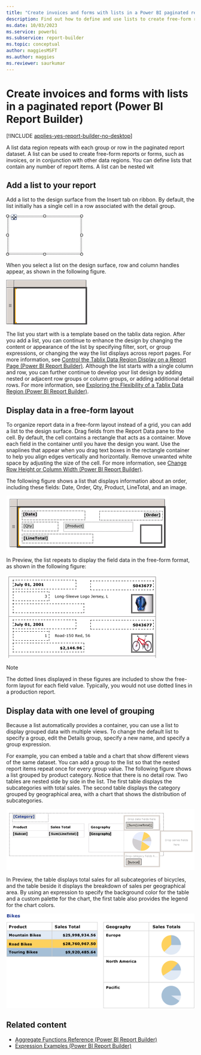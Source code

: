```yaml
---
title: "Create invoices and forms with lists in a Power BI paginated report | Microsoft Docs"
description: Find out how to define and use lists to create free-form reports or forms and how to use lists in conjunction with other data regions in Power BI paginated reports in Power BI Report Builder. 
ms.date: 10/03/2023
ms.service: powerbi
ms.subservice: report-builder
ms.topic: conceptual
author: maggiesMSFT
ms.author: maggies
ms.reviewer: saurkumar
---
```

# Create invoices and forms with lists in a paginated report (Power BI Report Builder)

[!INCLUDE [applies-yes-report-builder-no-desktop](../../includes/applies-yes-report-builder-no-desktop.md)]

  A list data region repeats with each group or row in the paginated report dataset. A list can be used to create free-form reports or forms, such as invoices, or in conjunction with other data regions. You can define lists that contain any number of report items. A list can be nested wit  
  
  
  
##  <a name="AddingList"></a> Add a list to your report  
 Add a list to the design surface from the Insert tab on ribbon. By default, the list initially has a single cell in a row associated with the detail group.  
  
 ![Screenshot of a New List report item on the design surface.](media/list-template-new.gif "Screenshot of a New List report item on the design surface.")  
  
 When you select a list on the design surface, row and column handles appear, as shown in the following figure.  
  
 ![Screenshot of a New List added from Toolbox, selected.](media/list-template-new-selected.gif "Screenshot of a New List added from Toolbox, selected.")  
  
 The list you start with is a template based on the tablix data region. After you add a list, you can continue to enhance the design by changing the content or appearance of the list by specifying filter, sort, or group expressions, or changing the way the list displays across report pages. For more information, see [Control the Tablix Data Region Display on a Report Page &#40;Power BI Report Builder&#41;](control-tablix-data-region-display-report-page.md). Although the list starts with a single column and row, you can further continue to develop your list design by adding nested or adjacent row groups or column groups, or adding additional detail rows. For more information, see [Exploring the Flexibility of a Tablix Data Region &#40;Power BI Report Builder&#41;](explore-flexibility-tablix-data-region-report-builder.md).  
  
  
##  <a name="DisplayingLayout"></a> Display data in a free-form layout  
 To organize report data in a free-form layout instead of a grid, you can add a list to the design surface. Drag fields from the Report Data pane to the cell. By default, the cell contains a rectangle that acts as a container. Move each field in the container until you have the design you want. Use the snaplines that appear when you drag text boxes in the rectangle container to help you align edges vertically and horizontally. Remove unwanted white space by adjusting the size of the cell. For more information, see [Change Row Height or Column Width &#40;Power BI Report Builder&#41;](change-row-height-column-width-report-builder.md).  
  
 The following figure shows a list that displays information about an order, including these fields: Date, Order, Qty, Product, LineTotal, and an image.  
  
 ![Screenshot of a List in design view, 4 fields and an image.](media/basic-list-form-design.gif "Screenshot of a List in design view, 4 fields and an image.")  
  
 In Preview, the list repeats to display the field data in the free-form format, as shown in the following figure:  
  
 ![Screenshot of a Preview for List with 4 fields and one image.](media/basic-list-form-preview.gif "Screenshot of a Preview for List with 4 fields and one image.")  
  
> [!NOTE]  
>  The dotted lines displayed in these figures are included to show the free-form layout for each field value. Typically, you would not use dotted lines in a production report.  
  
  
##  <a name="DisplayingGrouping"></a> Display data with one level of grouping  
 Because a list automatically provides a container, you can use a list to display grouped data with multiple views. To change the default list to specify a group, edit the Details group, specify a new name, and specify a group expression.  
  
 For example, you can embed a table and a chart that show different views of the same dataset. You can add a group to the list so that the nested report items repeat once for every group value. The following figure shows a list grouped by product category. Notice that there is no detail row. Two tables are nested side by side in the list. The first table displays the subcategories with total sales. The second table displays the category grouped by geographical area, with a chart that shows the distribution of subcategories.  
  
 ![Screenshot of a list with 2 tables, one with nested chart.](media/basic-list-group-design.gif "Screenshot of a list with 2 tables, one with nested chart.")  
  
 In Preview, the table displays total sales for all subcategories of bicycles, and the table beside it displays the breakdown of sales per geographical area. By using an expression to specify the background color for the table and a custom palette for the chart, the first table also provides the legend for the chart colors.  
  
 ![Screenshot of a Preview, 2 tables, one with nested chart.](media/basic-list-group-preview.gif "Screenshot of a Preview, 2 tables, one with nested chart.")  

## Related content

- [Aggregate Functions Reference &#40;Power BI Report Builder&#41;](../../paginated-reports/expressions/report-builder-functions-aggregate-functions-reference.md)   
- [Expression Examples &#40;Power BI Report Builder&#41;](../../paginated-reports/expressions/report-builder-expression-examples.md)  
  
  
